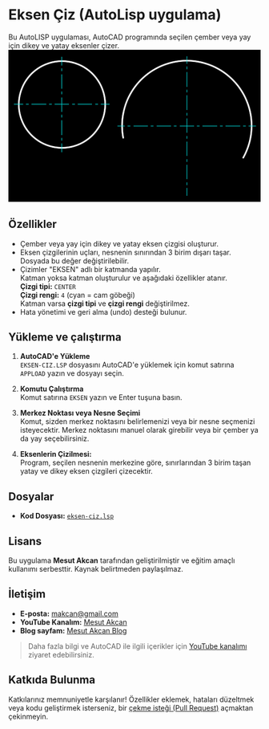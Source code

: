 # Eksen Çiz (AutoLisp uygulama)
Bu AutoLISP uygulaması, AutoCAD programında seçilen çember veya yay için dikey ve yatay eksenler çizer.
![](ss-1.png)

## Özellikler
- Çember veya yay için dikey ve yatay eksen çizgisi oluşturur.
- Eksen çizgilerinin uçları, nesnenin sınırından 3 birim dışarı taşar. Dosyada bu değer değiştirilebilir.
- Çizimler "EKSEN" adlı bir katmanda yapılır.<br>
Katman yoksa katman oluşturulur ve aşağıdaki özellikler atanır.<br>
**Çizgi tipi:** `CENTER` <br>
**Çizgi rengi:** `4` (cyan = cam göbeği)<br>
Katman varsa **çizgi tipi** ve **çizgi rengi** değiştirilmez.
- Hata yönetimi ve geri alma (undo) desteği bulunur.

## Yükleme ve çalıştırma
1. **AutoCAD'e Yükleme**  
   `EKSEN-CIZ.LSP` dosyasını AutoCAD'e yüklemek için komut satırına `APPLOAD` yazın ve dosyayı seçin.

2. **Komutu Çalıştırma**  
   Komut satırına `EKSEN` yazın ve Enter tuşuna basın.

3. **Merkez Noktası veya Nesne Seçimi**  
Komut, sizden merkez noktasını belirlemenizi veya bir nesne seçmenizi isteyecektir.
Merkez noktasını manuel olarak girebilir veya bir çember ya da yay seçebilirsiniz.

4. **Eksenlerin Çizilmesi:** <br>
Program, seçilen nesnenin merkezine göre, sınırlarından 3 birim taşan yatay ve dikey eksen çizgileri çizecektir.

## Dosyalar
- **Kod Dosyası:** [`eksen-ciz.lsp`](eksen-ciz.lsp)

## Lisans
Bu uygulama **Mesut Akcan** tarafından geliştirilmiştir ve eğitim amaçlı kullanımı serbesttir. Kaynak belirtmeden paylaşılmaz.

## İletişim
- **E-posta:** makcan@gmail.com  
- **YouTube Kanalım:** [Mesut Akcan](https://www.youtube.com/mesutakcan)  
- **Blog sayfam:** [Mesut Akcan Blog](https://mesutakcan.blogspot.com)  
> Daha fazla bilgi ve AutoCAD ile ilgili içerikler için [YouTube kanalımı](https://www.youtube.com/mesutakcan) ziyaret edebilirsiniz.

## Katkıda Bulunma
Katkılarınız memnuniyetle karşılanır! Özellikler eklemek, hataları düzeltmek veya kodu geliştirmek isterseniz, bir [çekme isteği (Pull Request)](https://github.com/akcansoft/eksen-ciz-autolisp/pulls) açmaktan çekinmeyin.
